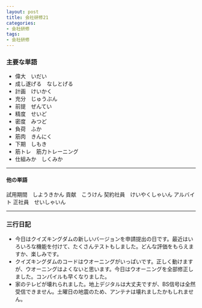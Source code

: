 ```yaml
---
layout: post
title: 会社研修21
categories:
- 会社研修
tags:
- 会社研修
---
```


### 主要な単語
* 偉大　いだい
* 成し遂げる　なしとげる
* 計画　けいかく
* 充分　じゅうぶん
* 前提　ぜんてい
* 精度　せいど
* 密度　みつど
* 負荷　ふか
* 筋肉　きんにく
* 下期　しもき
* 筋トレ　筋力トレーニング
* 仕組みか　しくみか

---

#### 他の単語
試用期間　しようきかん
貢献　こうけん
契約社員　けいやくしゃいん
アルバイト
正社員　せいしゃいん

---

### 三行日記

* 今日はクイズキングダムの新しいバージョンを申請提出の日です。最近はいろいろな機能を付けて、たくさんテストもしました。どんな評価をもらえますか、楽しみです。
* クイズキングダムのコードはウオーニングがいっぱいです。正しく動けますが、ウオーニングはよくないと思います。今日はウオーニングを全部修正しました。コンパイルも早くなりました。
* 家のテレビが壊れられました。地上デジタルは大丈夫ですが、BS信号は全然受信できません。土曜日の地震のため、アンテナは壊れましたかもしれません。